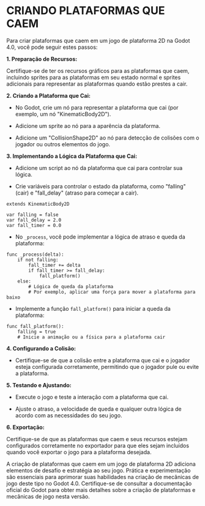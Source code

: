 # CRIANDO PLATAFORMAS QUE CAEM
Para criar plataformas que caem em um jogo de plataforma 2D na Godot 4.0, você pode seguir estes passos:

**1. Preparação de Recursos:**

Certifique-se de ter os recursos gráficos para as plataformas que caem, incluindo sprites para as plataformas em seu estado normal e sprites adicionais para representar as plataformas quando estão prestes a cair.

**2. Criando a Plataforma que Cai:**

- No Godot, crie um nó para representar a plataforma que cai (por exemplo, um nó "KinematicBody2D").

- Adicione um sprite ao nó para a aparência da plataforma.

- Adicione um "CollisionShape2D" ao nó para detecção de colisões com o jogador ou outros elementos do jogo.

**3. Implementando a Lógica da Plataforma que Cai:**

- Adicione um script ao nó da plataforma que cai para controlar sua lógica.

- Crie variáveis para controlar o estado da plataforma, como "falling" (cair) e "fall_delay" (atraso para começar a cair).

```gdscript
extends KinematicBody2D

var falling = false
var fall_delay = 2.0
var fall_timer = 0.0
```

- No `_process`, você pode implementar a lógica de atraso e queda da plataforma:

```gdscript
func _process(delta):
    if not falling:
        fall_timer += delta
        if fall_timer >= fall_delay:
            fall_platform()
    else:
        # Lógica de queda da plataforma
        # Por exemplo, aplicar uma força para mover a plataforma para baixo
```

- Implemente a função `fall_platform()` para iniciar a queda da plataforma:

```gdscript
func fall_platform():
    falling = true
    # Inicie a animação ou a física para a plataforma cair
```

**4. Configurando a Colisão:**

- Certifique-se de que a colisão entre a plataforma que cai e o jogador esteja configurada corretamente, permitindo que o jogador pule ou evite a plataforma.

**5. Testando e Ajustando:**

- Execute o jogo e teste a interação com a plataforma que cai.

- Ajuste o atraso, a velocidade de queda e qualquer outra lógica de acordo com as necessidades do seu jogo.

**6. Exportação:**

Certifique-se de que as plataformas que caem e seus recursos estejam configurados corretamente no exportador para que eles sejam incluídos quando você exportar o jogo para a plataforma desejada.

A criação de plataformas que caem em um jogo de plataforma 2D adiciona elementos de desafio e estratégia ao seu jogo. Prática e experimentação são essenciais para aprimorar suas habilidades na criação de mecânicas de jogo deste tipo no Godot 4.0. Certifique-se de consultar a documentação oficial do Godot para obter mais detalhes sobre a criação de plataformas e mecânicas de jogo nesta versão.